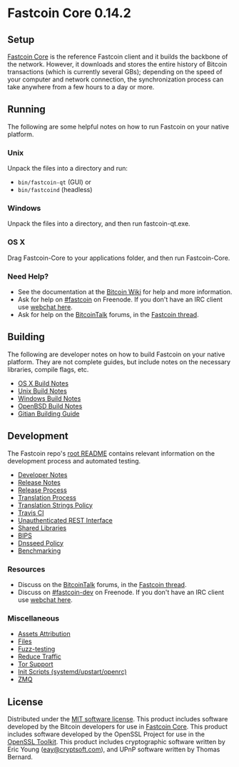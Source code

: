 Fastcoin Core 0.14.2
=====================

Setup
---------------------
[Fastcoin Core](http://fastcoin.com/) is the reference Fastcoin client and it builds the backbone of the network. However, it downloads and stores the entire history of Bitcoin transactions (which is currently several GBs); depending on the speed of your computer and network connection, the synchronization process can take anywhere from a few hours to a day or more.

Running
---------------------
The following are some helpful notes on how to run Fastcoin on your native platform.

### Unix

Unpack the files into a directory and run:

- `bin/fastcoin-qt` (GUI) or
- `bin/fastcoind` (headless)

### Windows

Unpack the files into a directory, and then run fastcoin-qt.exe.

### OS X

Drag Fastcoin-Core to your applications folder, and then run Fastcoin-Core.

### Need Help?

* See the documentation at the [Bitcoin Wiki](https://en.bitcoin.it/wiki/Main_Page)
for help and more information.
* Ask for help on [#fastcoin](http://webchat.freenode.net?channels=fastcoin) on Freenode. If you don't have an IRC client use [webchat here](http://webchat.freenode.net?channels=fastcoin).
* Ask for help on the [BitcoinTalk](https://bitcointalk.org/) forums, in the [Fastcoin thread](https://bitcointalk.org/index.php?topic=361813.0).

Building
---------------------
The following are developer notes on how to build Fastcoin on your native platform. They are not complete guides, but include notes on the necessary libraries, compile flags, etc.

- [OS X Build Notes](build-osx.md)
- [Unix Build Notes](build-unix.md)
- [Windows Build Notes](build-windows.md)
- [OpenBSD Build Notes](build-openbsd.md)
- [Gitian Building Guide](gitian-building.md)

Development
---------------------
The Fastcoin repo's [root README](/README.md) contains relevant information on the development process and automated testing.

- [Developer Notes](developer-notes.md)
- [Release Notes](release-notes.md)
- [Release Process](release-process.md)
- [Translation Process](translation_process.md)
- [Translation Strings Policy](translation_strings_policy.md)
- [Travis CI](travis-ci.md)
- [Unauthenticated REST Interface](REST-interface.md)
- [Shared Libraries](shared-libraries.md)
- [BIPS](bips.md)
- [Dnsseed Policy](dnsseed-policy.md)
- [Benchmarking](benchmarking.md)

### Resources
* Discuss on the [BitcoinTalk](https://bitcointalk.org/) forums, in the [Fastcoin thread](https://bitcointalk.org/index.php?topic=361813.0).
* Discuss on [#fastcoin-dev](http://webchat.freenode.net/?channels=fastcoin-dev) on Freenode. If you don't have an IRC client use [webchat here](http://webchat.freenode.net/?channels=fastcoin-dev).

### Miscellaneous
- [Assets Attribution](assets-attribution.md)
- [Files](files.md)
- [Fuzz-testing](fuzzing.md)
- [Reduce Traffic](reduce-traffic.md)
- [Tor Support](tor.md)
- [Init Scripts (systemd/upstart/openrc)](init.md)
- [ZMQ](zmq.md)

License
---------------------
Distributed under the [MIT software license](/COPYING).
This product includes software developed by the Bitcoin developers for use in [Fastcoin Core](https://www.bitcoin.org/). 
This product includes software developed by the OpenSSL Project for use in the [OpenSSL Toolkit](https://www.openssl.org/). This product includes
cryptographic software written by Eric Young ([eay@cryptsoft.com](mailto:eay@cryptsoft.com)), and UPnP software written by Thomas Bernard.
